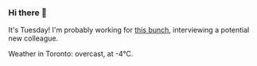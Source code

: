 ### Hi there :wave:

It's Tuesday! I'm probably working for [this bunch](https://github.com/kohofinancial), interviewing a potential new colleague.

Weather in Toronto: overcast, at -4°C.
